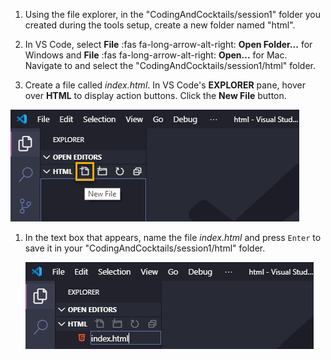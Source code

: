 1. Using the file explorer, in the "CodingAndCocktails/session1" folder you created during the tools setup, create a new folder named "html".

1. In VS Code, select **File** :fas fa-long-arrow-alt-right: **Open Folder...** for Windows and **File** :fas fa-long-arrow-alt-right: **Open...** for Mac. Navigate to and select the "CodingAndCocktails/session1/html" folder.

1. Create a file called _index.html_. In VS Code's **EXPLORER** pane, hover over **HTML** to display action buttons. Click the **New File** button.

  ![](images/vs-code-new-file.png)

1. In the text box that appears, name the file _index.html_ and press `Enter` to save it in your "CodingAndCocktails/session1/html" folder.

   ![](images/vs-code-name-file.png)